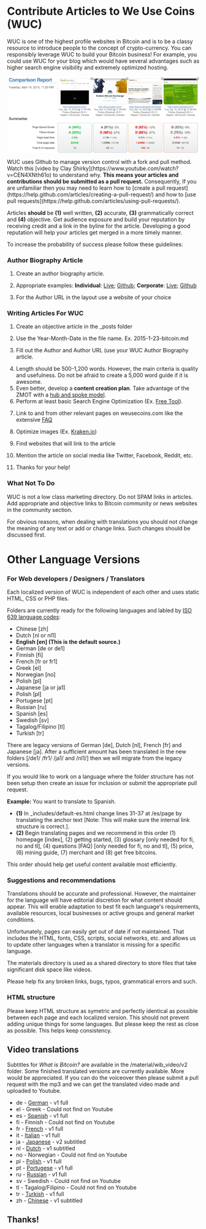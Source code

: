 # Contribute Articles to We Use Coins (WUC)

WUC is one of the highest profile websites in Bitcoin and is to be a classy resource to introduce people to the concept of crypto-currency. You can responsibly leverage WUC to build your Bitcoin business! For example, you could use WUC for your blog which would have several advantages such as higher search engine visibility and extremely optimized hosting.<p>
<img src="/images/optimized.png" align="center" alt="optimized"/>
<p>
WUC uses Github to manage version control with a fork and pull method. Watch this [video by Clay Shirky](https://www.youtube.com/watch?v=CEN4XNth61o) to understand why. <b>This means your articles and contributions should be submitted as a pull request.</b> Consequently,  If you are unfamiliar then you may need to learn how to [create a pull request](https://help.github.com/articles/creating-a-pull-request/) and how to [use pull requests](https://help.github.com/articles/using-pull-requests/).<p>
Articles <b>should</b> be <b>(1)</b> well written, <b>(2)</b> accurate, <b>(3)</b> grammatically correct and <b>(4)</b> objective. Get audience exposure and build your reputation by receiving credit and a link in the byline for the article. Developing a good reputation will help your articles get merged in a more timely manner.

To increase the probability of success please follow these guidelines:

### Author Biography Article<p>
1. Create an author biography article.<p>
2. Appropriate examples: <b>Individual</b>: <a href="http://www.weusecoins.com/trace-mayer-bitcoin-expert/">Live</a>; <a href="https://github.com/sunnankar/wuc-new/blob/gh-pages/_posts/2015-4-5-trace-mayer-bitcoin-expert.md">Github</a>; <b>Corporate</b>: <a href="">Live</a>; <a href="">Github</a> <p>
3. For the Author URL in the layout use a website of your choice<p>

### Writing Articles For WUC<p>
1. Create an objective article in the _posts folder<p>
2. Use the Year-Month-Date in the file name. Ex. 2015-1-23-bitcoin.md<p>
3. Fill out the Author and Author URL (use your WUC Author Biography article.<p>
4. Length should be 500-1,200 words. However, the main criteria is quality and usefulness. Do not be afraid to create a 5,000 word guide if it is awesome.
5. Even better, develop a <b>content creation plan</b>. Take advantage of the ZMOT with a <a href="http://www.verticalmeasures.com/content-strategy/build-your-content-marketing-around-a-hub-and-spoke-model/">hub and spoke model</a>.
6. Perform at least basic Search Engine Optimization (Ex. <a href="http://www.weusecoins.com/en/questions/">Free Tool</a>).<p>
7. Link to and from other relevant pages on weusecoins.com like the extensive <a href="http://www.kraken.io">FAQ</a><p>
8. Optimize images (Ex. <a href="http://www.kraken.io">Kraken.io</a>)<p>
9. Find websites that will link to the article<p>
10. Mention the article on social media like Twitter, Facebook, Reddit, etc.<p>
11. Thanks for your help!<p>

### What Not To Do

WUC is not a low class marketing directory. Do not SPAM links in articles. Add appropriate and objective links to Bitcoin community or news websites in the community section.<p>
For obvious reasons, when dealing with translations you should not change the meaning of any text or add or change links. Such changes should be discussed first.

# Other Language Versions

### For Web developers / Designers / Translators

Each localized version of WUC is independent of each other and uses static HTML, CSS or PHP files.

Folders are currently ready for the following languages and labled by <a href="https://en.wikipedia.org/wiki/List_of_ISO_639-1_codes">ISO 639 language codes</a>:
<ul><li>Chinese [zh]</li><li>Dutch [nl or nl1]</li></li><li><b>English [en] (This is the default source.)</b></li><li>German [de or de1]</li><li>Finnish [fi]</li><li>French [fr or fr1]</li><li>Greek [el]</li><li>Norwegian [no]</li><li>Polish [pl]</li><li>Japanese [ja or ja1]</li><li>Polish [pl]</li><li>Portugese [pt]</li><li>Russian [ru]</li><li>Spanish [es]</li><li>Swedish [sv]</li><li>Tagalog/Filipino [tl]</li><li>Turkish [tr]</li></ul>

There are legacy versions of German [de], Dutch [nl], French [fr] and Japanese [ja]. After a sufficient amount has been translated in the new folders [/de1/ /fr1/ /ja1/ and /nl1/] then we will migrate from the legacy versions.

If you would like to work on a language where the folder structure has not been setup then create an issue for inclusion or submit the appropriate pull request.

<b>Example:</b> You want to translate to Spanish.<p>
<ul>
<li><b>(1)</b> In _includes/default-es.html change lines 31-37 at /es/page by translating the anchor text [Note: This will make sure the internal link structure is correct.].</li><li><b>(2)</b> Begin translating pages and we recommend in this order (1) homepage [index], (2) getting started, (3) glossary [only needed for fi, no and tl], (4) questions [FAQ] [only needed for fi, no and tl], (5) price, (6) mining guide, (7) merchant and (8) get free bitcoins.</li></ul><p>

This order should help get useful content available most efficiently.

### Suggestions and recommendations

Translations should be accurate and professional. However, the maintainer for the language will have editorial discretion for what content should appear. This will enable adaptation to best fit each language's requirements, available resources, local businesses or active groups and general market conditions.<p>
Unfortunately, pages can easily get out of date if not maintained. That includes the HTML, fonts, CSS, scripts, social networks, etc. and allows us to update other languages when a translator is missing for a specific language.

The materials directory is used as a shared directory to store files that take significant disk space like videos.

Please help fix any broken links, bugs, typos, grammatical errors and such.

<h3>HTML structure</h3>

Please keep HTML structure as symetric and perfectly identical as possible between each page and each localized version. This should not prevent adding unique things for some languages. But please keep the rest as close as possible. This helps keep consistency.

<h2>Video translations</h2>

Subtitles for <i>What is Bitcoin?</i> are available in the /material/wib_video/v2 folder. Some finished translated versions are currently available. More would be appreciated. If you can do the voiceover then please submit a pull request with the mp3 and we can get the translated video made and uploaded to Youtube.

<ul><li>de - <a href="https://www.youtube.com/watch?v=2kPNz0tdlj0">German</a> - v1 full</li>
<li>el - Greek - Could not find on Youtube</li>
<li>es - <a href="https://www.youtube.com/watch?v=ceef71b0zSo">Spanish</a> - v1 full</li>
<li>fi - Finnish - Could not find on Youtube</li>
<li>fr - <a href="https://www.youtube.com/watch?v=eN4SCHxhgag">French</a> - v1 full</li>
<li>it - <a href="https://www.youtube.com/watch?v=QSUJqb33Sd8">Italian</a> - v1 full</li>
<li>ja - <a href="https://www.youtube.com/watch?v=dlZFkTbCveY">Japanese</a> - v2 subtitled</li>
<li>nl - <a href="https://www.youtube.com/watch?v=9vLIt0YwDB0">Dutch</a> - v1 subtitled</li>
<li>no - Norwegian - Could not find on Youtube</li>
<li>pl - <a href="https://www.youtube.com/watch?v=gZRJihow1Qg">Polish</a> - v1 full</li>
<li>pt - <a href="https://www.youtube.com/watch?v=1WQYLvbGFC0">Portugese</a> - v1 full</li>
<li>ru - <a href="https://www.youtube.com/watch?v=Ur8zXNGA_3A">Russian</a> - v1 full</li>
<li>sv - Swedish - Could not find on Youtube</li>
<li>tl - Tagalog/Filipino - Could not find on Youtube</li>
<li>tr - <a href="https://www.youtube.com/watch?v=tMnNC_l4tVM">Turkish</a> - v1 full</li>
<li>zh - <a href="https://www.youtube.com/watch?v=BIyj4qe1wQM">Chinese</a> - v1 subtitled</li>
</ul>

## Thanks!
